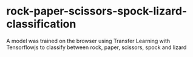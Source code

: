 # rock-paper-scissors-spock-lizard-classification
A model was trained on the browser using Transfer Learning with Tensorflowjs to classify between rock, paper, scissors, spock and lizard 
